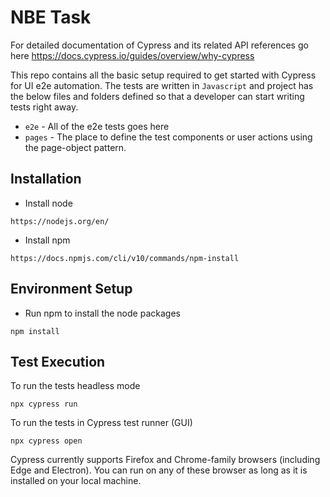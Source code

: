 # NBE Task

For detailed documentation of Cypress and its related API references go here https://docs.cypress.io/guides/overview/why-cypress

This repo contains all the basic setup required to get started with Cypress for UI e2e automation. The tests are written in `Javascript` and project has the below files and folders defined so that a developer can start writing tests right away.

- `e2e` - All of the e2e tests goes here
- `pages` - The place to define the test components or user actions using the page-object pattern.

## Installation

- Install node

```
https://nodejs.org/en/
```

- Install npm

```
https://docs.npmjs.com/cli/v10/commands/npm-install
```

## Environment Setup

- Run npm to install the node packages

```
npm install
```

## Test Execution

To run the tests headless mode

```
npx cypress run
```

To run the tests in Cypress test runner (GUI)

```
npx cypress open
```


Cypress currently supports Firefox and Chrome-family browsers (including Edge and Electron). You can run on any of these browser as long as it is installed on your local machine.